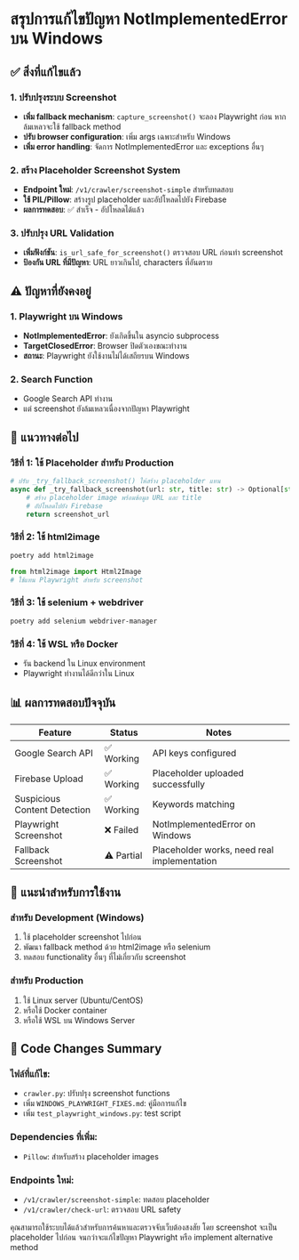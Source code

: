 # สรุปการแก้ไขปัญหา NotImplementedError บน Windows

## ✅ สิ่งที่แก้ไขแล้ว

### 1. ปรับปรุงระบบ Screenshot

- **เพิ่ม fallback mechanism**: `capture_screenshot()` จะลอง Playwright ก่อน หากล้มเหลวจะใช้ fallback method
- **ปรับ browser configuration**: เพิ่ม args เฉพาะสำหรับ Windows
- **เพิ่ม error handling**: จัดการ NotImplementedError และ exceptions อื่นๆ

### 2. สร้าง Placeholder Screenshot System

- **Endpoint ใหม่**: `/v1/crawler/screenshot-simple` สำหรับทดสอบ
- **ใช้ PIL/Pillow**: สร้างรูป placeholder และอัปโหลดไปยัง Firebase
- **ผลการทดสอบ**: ✅ สำเร็จ - อัปโหลดได้แล้ว

### 3. ปรับปรุง URL Validation

- **เพิ่มฟังก์ชัน**: `is_url_safe_for_screenshot()` ตรวจสอบ URL ก่อนทำ screenshot
- **ป้องกัน URL ที่มีปัญหา**: URL ยาวเกินไป, characters ที่อันตราย

## ⚠️ ปัญหาที่ยังคงอยู่

### 1. Playwright บน Windows

- **NotImplementedError**: ยังเกิดขึ้นใน asyncio subprocess
- **TargetClosedError**: Browser ปิดตัวเองขณะทำงาน
- **สถานะ**: Playwright ยังใช้งานไม่ได้เสถียรบน Windows

### 2. Search Function

- Google Search API ทำงาน
- แต่ screenshot ยังล้มเหลวเนื่องจากปัญหา Playwright

## 🚀 แนวทางต่อไป

### วิธีที่ 1: ใช้ Placeholder สำหรับ Production

```python
# ปรับ _try_fallback_screenshot() ให้สร้าง placeholder แทน
async def _try_fallback_screenshot(url: str, title: str) -> Optional[str]:
    # สร้าง placeholder image พร้อมข้อมูล URL และ title
    # อัปโหลดไปยัง Firebase
    return screenshot_url
```

### วิธีที่ 2: ใช้ html2image

```bash
poetry add html2image
```

```python
from html2image import Html2Image
# ใช้แทน Playwright สำหรับ screenshot
```

### วิธีที่ 3: ใช้ selenium + webdriver

```bash
poetry add selenium webdriver-manager
```

### วิธีที่ 4: ใช้ WSL หรือ Docker

- รัน backend ใน Linux environment
- Playwright ทำงานได้ดีกว่าใน Linux

## 📊 ผลการทดสอบปัจจุบัน

| Feature                      | Status     | Notes                                       |
| ---------------------------- | ---------- | ------------------------------------------- |
| Google Search API            | ✅ Working | API keys configured                         |
| Firebase Upload              | ✅ Working | Placeholder uploaded successfully           |
| Suspicious Content Detection | ✅ Working | Keywords matching                           |
| Playwright Screenshot        | ❌ Failed  | NotImplementedError on Windows              |
| Fallback Screenshot          | ⚠️ Partial | Placeholder works, need real implementation |

## 🎯 แนะนำสำหรับการใช้งาน

### สำหรับ Development (Windows)

1. ใช้ placeholder screenshot ไปก่อน
2. พัฒนา fallback method ด้วย html2image หรือ selenium
3. ทดสอบ functionality อื่นๆ ที่ไม่เกี่ยวกับ screenshot

### สำหรับ Production

1. ใช้ Linux server (Ubuntu/CentOS)
2. หรือใช้ Docker container
3. หรือใช้ WSL บน Windows Server

## 🔧 Code Changes Summary

### ไฟล์ที่แก้ไข:

- `crawler.py`: ปรับปรุง screenshot functions
- เพิ่ม `WINDOWS_PLAYWRIGHT_FIXES.md`: คู่มือการแก้ไข
- เพิ่ม `test_playwright_windows.py`: test script

### Dependencies ที่เพิ่ม:

- `Pillow`: สำหรับสร้าง placeholder images

### Endpoints ใหม่:

- `/v1/crawler/screenshot-simple`: ทดสอบ placeholder
- `/v1/crawler/check-url`: ตรวจสอบ URL safety

คุณสามารถใช้ระบบได้แล้วสำหรับการค้นหาและตรวจจับเว็บต้องสงสัย โดย screenshot จะเป็น placeholder ไปก่อน จนกว่าจะแก้ไขปัญหา Playwright หรือ implement alternative method
